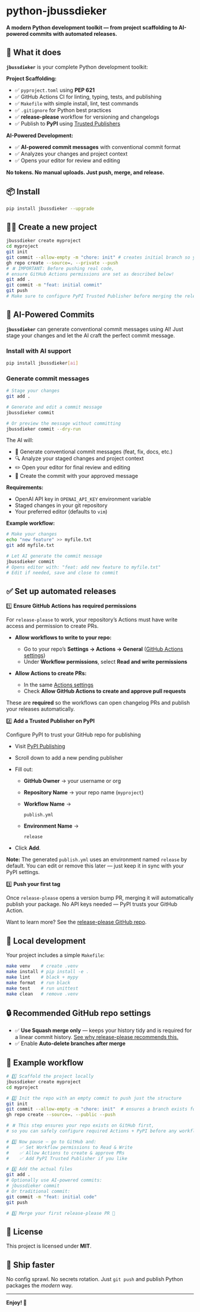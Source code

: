 # python-jbussdieker

**A modern Python development toolkit — from project scaffolding to AI-powered commits with automated releases.**

## 🚀 What it does

**`jbussdieker`** is your complete Python development toolkit:

**Project Scaffolding:**
- ✅ `pyproject.toml` using **PEP 621**
- ✅ GitHub Actions CI for linting, typing, tests, and publishing
- ✅ `Makefile` with simple install, lint, test commands
- ✅ `.gitignore` for Python best practices
- ✅ **release-please** workflow for versioning and changelogs
- ✅ Publish to **PyPI** using [Trusted Publishers](https://docs.pypi.org/trusted-publishers/)

**AI-Powered Development:**
- ✅ **AI-powered commit messages** with conventional commit format
- ✅ Analyzes your changes and project context
- ✅ Opens your editor for review and editing

**No tokens. No manual uploads. Just push, merge, and release.**

## 📦 Install

```bash
pip install jbussdieker --upgrade
```

## 🧑‍💻 Create a new project

```bash
jbussdieker create myproject
cd myproject
git init
git commit --allow-empty -m "chore: init" # creates initial branch so you can push & configure settings
gh repo create --source=. --private --push
# ⏸️ IMPORTANT: Before pushing real code,
# ensure GitHub Actions permissions are set as described below!
git add .
git commit -m "feat: initial commit"
git push
# Make sure to configure PyPI Trusted Publisher before merging the release PR
```

## 🤖 AI-Powered Commits

**`jbussdieker`** can generate conventional commit messages using AI! Just stage your changes and let the AI craft the perfect commit message.

### Install with AI support

```bash
pip install jbussdieker[ai]
```

### Generate commit messages

```bash
# Stage your changes
git add .

# Generate and edit a commit message
jbussdieker commit

# Or preview the message without committing
jbussdieker commit --dry-run
```

The AI will:
- 📝 Generate conventional commit messages (feat, fix, docs, etc.)
- 🔍 Analyze your staged changes and project context
- ✏️ Open your editor for final review and editing
- 🚀 Create the commit with your approved message

**Requirements:**
- OpenAI API key in `OPENAI_API_KEY` environment variable
- Staged changes in your git repository
- Your preferred editor (defaults to `vim`)

**Example workflow:**
```bash
# Make your changes
echo "new feature" >> myfile.txt
git add myfile.txt

# Let AI generate the commit message
jbussdieker commit
# Opens editor with: "feat: add new feature to myfile.txt"
# Edit if needed, save and close to commit
```

## ✅ Set up automated releases

1️⃣ **Ensure GitHub Actions has required permissions**

For `release-please` to work, your repository’s Actions must have write access and permission to create PRs.

* **Allow workflows to write to your repo:**
   - Go to your repo’s **Settings → Actions → General** ([GitHub Actions settings](https://docs.github.com/en/repositories/managing-your-repositorys-settings-and-features/enabling-features-for-your-repository/managing-github-actions-settings-for-a-repository#configuring-the-default-github_token-permissions))
   - Under **Workflow permissions**, select **Read and write permissions**

* **Allow Actions to create PRs:**
   - In the same [Actions settings](https://docs.github.com/en/repositories/managing-your-repositorys-settings-and-features/enabling-features-for-your-repository/managing-github-actions-settings-for-a-repository#preventing-github-actions-from-creating-or-approving-pull-requests)
   - Check **Allow GitHub Actions to create and approve pull requests**

These are **required** so the workflows can open changelog PRs and publish your releases automatically.

2️⃣ **Add a Trusted Publisher on PyPI**

Configure PyPI to trust your GitHub repo for publishing

* Visit [PyPI Publishing](https://pypi.org/manage/account/publishing/)
* Scroll down to add a new pending publisher
* Fill out:

  * **GitHub Owner** → your username or org
  * **Repository Name** → your repo name (`myproject`)
  * **Workflow Name** →

    ```plaintext
    publish.yml
    ```
  * **Environment Name** →

    ```plaintext
    release
    ```
* Click **Add**.

**Note:** The generated `publish.yml` uses an environment named `release` by default. You can edit or remove this later — just keep it in sync with your PyPI settings.

3️⃣ **Push your first tag**

Once `release-please` opens a version bump PR, merging it will automatically publish your package. No API keys needed — PyPI trusts your GitHub Action.

Want to learn more? See the [release-please GitHub repo](https://github.com/googleapis/release-please).

## 🧹 Local development

Your project includes a simple `Makefile`:

```bash
make venv    # create .venv
make install # pip install -e .
make lint    # black + mypy
make format  # run black
make test    # run unittest
make clean   # remove .venv
```

## 🔒 Recommended GitHub repo settings

- ✅ **Use Squash merge only** — keeps your history tidy and is required for a linear commit history.
  [See why release-please recommends this.](https://github.com/googleapis/release-please?tab=readme-ov-file#linear-git-commit-history-use-squash-merge)
- ✅ Enable **Auto-delete branches after merge**

## 📢 Example workflow

```bash
# 1️⃣ Scaffold the project locally
jbussdieker create myproject
cd myproject

# 2️⃣ Init the repo with an empty commit to push just the structure
git init
git commit --allow-empty -m "chore: init"  # ensures a branch exists for first push
gh repo create --source=. --public --push

# ⏸️ This step ensures your repo exists on GitHub first,
# so you can safely configure required Actions + PyPI before any workflows run!

# 3️⃣ Now pause — go to GitHub and:
#    ✅ Set Workflow permissions to Read & Write
#    ✅ Allow Actions to create & approve PRs
#    ✅ Add PyPI Trusted Publisher if you like

# 4️⃣ Add the actual files
git add .
# Optionally use AI-powered commits:
# jbussdieker commit
# Or traditional commit:
git commit -m "feat: initial code"
git push

# 5️⃣ Merge your first release-please PR 🚀
```

## 📝 License

This project is licensed under **MIT**.

## 🎉 Ship faster

No config sprawl. No secrets rotation. Just `git push` and publish Python packages the *modern* way.

---

**Enjoy! 🚀**
